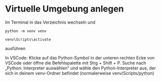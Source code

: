# Virtuelle Umgebung anlegen

Im Terminal in das Verzeichnis wechseln und 

    python -m venv venv

    venv\Scripts\activate

ausführen

In VSCode:
Klicke auf das Python-Symbol in der unteren rechten Ecke von VSCode oder öffne die Befehlspalette mit Strg + Shift + P.
Suche nach „Python: Interpreter auswählen“ und wähle den Python-Interpreter aus, der sich in deinem venv-Ordner befindet (normalerweise venv/Scripts/python)



